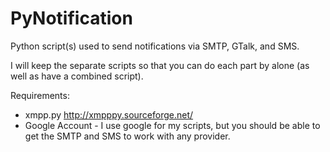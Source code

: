 PyNotification
==============

Python script(s) used to send notifications via SMTP, GTalk, and SMS.

I will keep the separate scripts so that you can do each part by alone (as well as have a combined script).

Requirements:

- xmpp.py http://xmpppy.sourceforge.net/
- Google Account - I use google for my scripts, but you should be able to get the SMTP and SMS to work with any provider.
